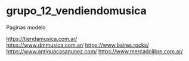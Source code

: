 # grupo_12_vendiendomusica

Paginas modelo

https://tiendamusica.com.ar/ <br>
https://www.dmmusica.com.ar/
https://www.baires.rocks/
https://www.antiguacasanunez.com/
https://www.mercadolibre.com.ar/
